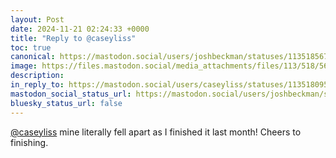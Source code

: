 ```yaml
---
layout: Post
date: 2024-11-21 02:24:33 +0000
title: "Reply to @caseyliss"
toc: true
canonical: https://mastodon.social/users/joshbeckman/statuses/113518567350633005
image: https://files.mastodon.social/media_attachments/files/113/518/566/983/476/189/original/68236d92583cc864.jpeg
description: 
in_reply_to: https://mastodon.social/users/caseyliss/statuses/113518095490495437
mastodon_social_status_url: https://mastodon.social/users/joshbeckman/statuses/113518567350633005
bluesky_status_url: false
---
```


<p><span class="h-card" translate="no"><a href="https://mastodon.social/@caseyliss" class="u-url mention">@<span>caseyliss</span></a></span> mine literally fell apart as I finished it last month! Cheers to finishing.</p>
